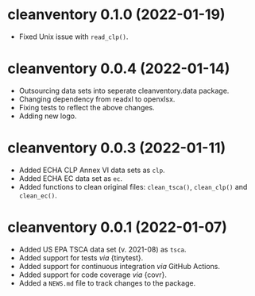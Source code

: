 # cleanventory 0.1.0 (2022-01-19)

* Fixed Unix issue with `read_clp()`.

# cleanventory 0.0.4 (2022-01-14)

* Outsourcing data sets into seperate cleanventory.data package.
* Changing dependency from readxl to openxlsx.
* Fixing tests to reflect the above changes. 
* Adding new logo.

# cleanventory 0.0.3 (2022-01-11)

* Added ECHA CLP Annex VI data sets as `clp`.
* Added ECHA EC data set as `ec`.
* Added functions to clean original files: `clean_tsca()`, `clean_clp()` and 
  `clean_ec()`.

# cleanventory 0.0.1 (2022-01-07)

* Added US EPA TSCA data set (v. 2021-08) as `tsca`.
* Added support for tests *via* {tinytest}.
* Added support for continuous integration *via* GitHub Actions.
* Added support for code coverage *via* {covr}.
* Added a `NEWS.md` file to track changes to the package.
